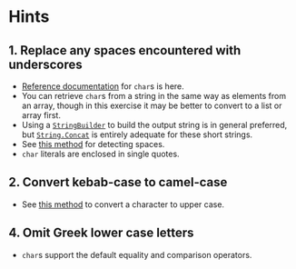 # Hints

## 1. Replace any spaces encountered with underscores

- [Reference documentation][char-docs] for `char`s is here.
- You can retrieve `char`s from a string in the same way as elements from an array, though in this exercise it may be better to convert to a list or array first.
- Using a [`StringBuilder`][string-builder] to build the output string is in general preferred, but [`String.Concat`][string-concat] is entirely adequate for these short strings.
- See [this method][iswhitespace] for detecting spaces.
- `char` literals are enclosed in single quotes.

## 2. Convert kebab-case to camel-case

- See [this method][toupper] to convert a character to upper case.

## 4. Omit Greek lower case letters

- `char`s support the default equality and comparison operators.

[char-docs]: https://learn.microsoft.com/en-us/dotnet/api/system.char
[chars-tutorial]: https://csharp.net-tutorials.com/data-types/the-char-type/
[string-builder]: https://docs.microsoft.com/en-us/dotnet/api/system.text.stringbuilder
[string-concat]: https://learn.microsoft.com/en-us/dotnet/api/system.string.concat
[iswhitespace]: https://docs.microsoft.com/en-us/dotnet/api/system.char.iswhitespace
[iscontrol]: https://docs.microsoft.com/en-us/dotnet/api/system.char.iscontrol
[toupper]: https://docs.microsoft.com/en-us/dotnet/api/system.char.toupper
[equality]: https://docs.microsoft.com/en-us/dotnet/csharp/language-reference/operators/equality-operators
[comparison]: https://docs.microsoft.com/en-us/dotnet/csharp/language-reference/operators/comparison-operators
